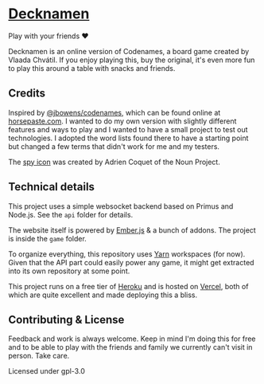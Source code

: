 # [Decknamen](https://dn.ylk.gd)

Play with your friends ❤️

Decknamen is an online version of Codenames, a board game created by Vlaada Chvátil. If you enjoy playing this, buy the
original, it's even more fun to play this around a table with snacks and friends.

## Credits

Inspired by [@jbowens/codenames](https://github.com/jbowens/codenames), which can be found online at
[horsepaste.com](http://horsepaste.com). I wanted to do my own version with slightly different features and ways to play
and I wanted to have a small project to test out technologies. I adopted the word lists found there to have a starting
point but changed a few terms that didn't work for me and my testers.

The [spy icon](https://thenounproject.com/term/spy/2518785) was created by Adrien Coquet of the Noun Project.

## Technical details

This project uses a simple websocket backend based on Primus and Node.js. See the `api` folder for details.

The website itself is powered by [Ember.js](https://emberjs.com) & a bunch of addons. The project is inside the `game`
folder.

To organize everything, this repository uses [Yarn](https://yarnpkg.com) workspaces (for now). Given that the API part
could easily power any game, it might get extracted into its own repository at some point.

This project runs on a free tier of [Heroku](https://heroku.com/) and is hosted on [Vercel](https://vercel.com/), both
of which are quite excellent and made deploying this a bliss.

## Contributing & License

Feedback and work is always welcome. Keep in mind I'm doing this for free and to be able to play with the friends and
family we currently can't visit in person. Take care.

Licensed under gpl-3.0
